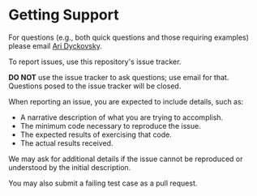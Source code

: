 # Getting Support

For questions (e.g., both quick questions and those requiring examples) please email
[Ari Dyckovsky](mailto:aridyckovsky@gmail.com).

To report issues, use this repository's issue tracker.

**DO NOT** use the issue tracker to ask questions; use email for
that. Questions posed to the issue tracker will be closed.

When reporting an issue, you are expected to include details, such as:

- A narrative description of what you are trying to accomplish.
- The minimum code necessary to reproduce the issue.
- The expected results of exercising that code.
- The actual results received.

We may ask for additional details if the issue cannot be reproduced or understood
by the initial description.

You may also submit a failing test case as a pull request.
